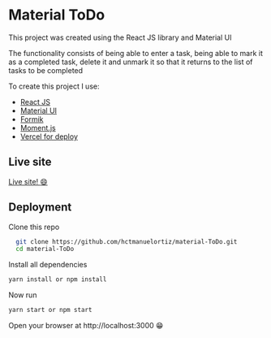 # Material ToDo

This project was created using the React JS library and Material UI

The functionality consists of being able to enter a task, being able to mark it as a completed task, delete it and unmark it so that it returns to the list of tasks to be completed

To create this project I use:

- [React JS](https://reactjs.org/)
- [Material UI](https://mui.com/)
- [Formik](https://formik.org/)
- [Moment.js](https://momentjs.com/)
- [Vercel for deploy](https://vercel.com/)

## Live site

[Live site! :smile: ](https://material-to-do.vercel.app/)


## Deployment


Clone this repo

```bash
  git clone https://github.com/hctmanuelortiz/material-ToDo.git
  cd material-ToDo
```

Install all dependencies

```bash
yarn install or npm install
```

Now run 

```bash
yarn start or npm start
```

Open your browser at http://localhost:3000  :grin:

